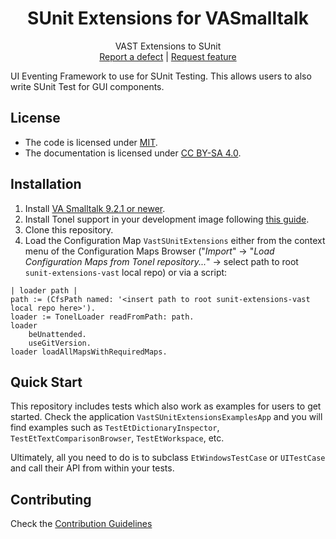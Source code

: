 <p align="center">
<!---<img src="assets/logos/128x128.png">-->
 <h1 align="center">SUnit Extensions for VASmalltalk</h1>
  <p align="center">
    VAST Extensions to SUnit
    <!---
    <br>
    <a href="docs/"><strong>Explore the docs »</strong></a>
    <br>
    -->
    <br>
    <a href="https://github.com/vast-community-hub/sunit-extensions-vast/issues/new?labels=Type%3A+Defect">Report a defect</a>
    |
    <a href="https://github.com/vast-community-hub/sunit-extensions-vast/issues/new?labels=Type%3A+Feature">Request feature</a>
  </p>
</p>


 UI Eventing Framework to use for SUnit Testing. This allows users to also write SUnit Test for GUI components. 

## License
- The code is licensed under [MIT](LICENSE).
- The documentation is licensed under [CC BY-SA 4.0](http://creativecommons.org/licenses/by-sa/4.0/).


## Installation

1. Install [VA Smalltalk 9.2.1 or newer](https://www.instantiations.com/products/vasmalltalk/download.html).
2. Install Tonel support in your development image following [this guide](https://github.com/vasmalltalk/tonel-vast#installation).
3. Clone this repository.
4. Load the Configuration Map `VastSUnitExtensions` either from the context menu of the Configuration Maps Browser ("*Import*" -> "*Load Configuration Maps from Tonel repository...*" -> select path to root `sunit-extensions-vast` local repo) or via a script:

```smalltalk
| loader path |
path := (CfsPath named: '<insert path to root sunit-extensions-vast local repo here>').
loader := TonelLoader readFromPath: path.
loader
	beUnattended.
	useGitVersion.
loader loadAllMapsWithRequiredMaps.
```


## Quick Start

This repository includes tests which also work as examples for users to get started. Check the application `VastSUnitExtensionsExamplesApp` and you will find examples such as `TestEtDictionaryInspector`, `TestEtTextComparisonBrowser`, `TestEtWorkspace`, etc.

Ultimately, all you need to do is to subclass `EtWindowsTestCase` or `UITestCase` and call their API from within your tests.

## Contributing

Check the [Contribution Guidelines](CONTRIBUTING.md)
